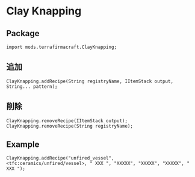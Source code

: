 # Clay Knapping

## Package
```zenscript
import mods.terrafirmacraft.ClayKnapping;
```

## 追加

```zenscript
ClayKnapping.addRecipe(String registryName, IItemStack output, String... pattern);
```

## 削除

```zenscript
ClayKnapping.removeRecipe(IItemStack output);
ClayKnapping.removeRecipe(String registryName);
```

## Example
```zenscript
ClayKnapping.addRecipe("unfired_vessel", <tfc:ceramics/unfired/vessel>, " XXX ", "XXXXX", "XXXXX", "XXXXX", " XXX ");
```